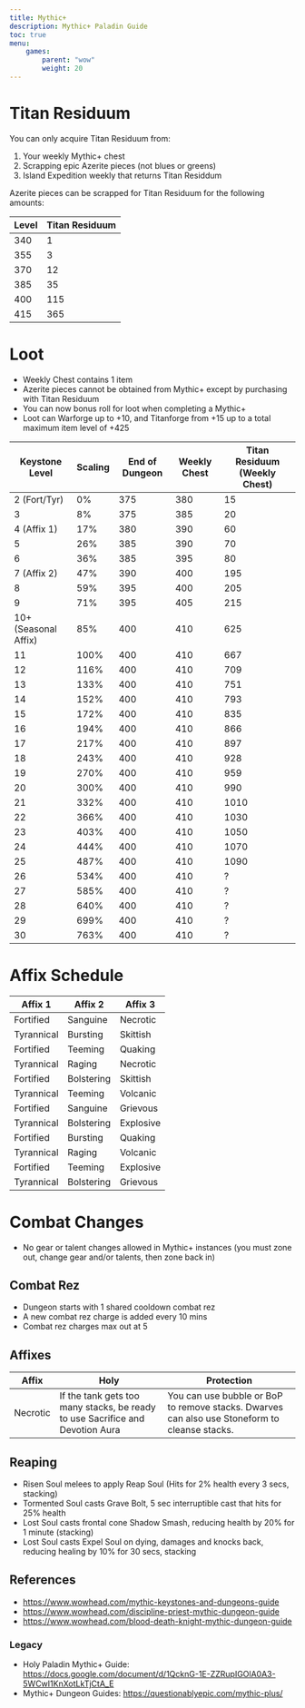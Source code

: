 ```yaml
---
title: Mythic+
description: Mythic+ Paladin Guide
toc: true
menu:
    games:
        parent: "wow"
        weight: 20
---
```


# Titan Residuum

You can only acquire Titan Residuum from:

1. Your weekly Mythic+ chest
2. Scrapping epic Azerite pieces (not blues or greens)
3. Island Expedition weekly that returns Titan Residdum

Azerite pieces can be scrapped for Titan Residuum for the following amounts:

| Level | Titan Residuum |
| ------|----------------|
| 340   | 1 |
| 355   | 3 |
| 370   | 12 |
| 385   | 35 |
| 400   | 115 |
| 415   | 365 |

# Loot

* Weekly Chest contains 1 item
* Azerite pieces cannot be obtained from Mythic+ except by purchasing with Titan Residuum
* You can now bonus roll for loot when completing a Mythic+
* Loot can Warforge up to +10, and Titanforge from +15 up to a total maximum item level of +425

| Keystone Level | Scaling | End of Dungeon | Weekly Chest | Titan Residuum (Weekly Chest) |
|----------------|---------|----------------|--------------|-------------------------------|
| 2 (Fort/Tyr) | 0% | 375 | 380 | 15 |
| 3 | 8%| 375 | 385 | 20 |
| 4 (Affix 1) | 17%| 380 | 390 | 60 |
| 5 | 26%| 385 | 390 | 70 |
| 6 | 36%| 385 | 395 | 80 |
| 7 (Affix 2) | 47%| 390 | 400 | 195 |
| 8 | 59%| 395 | 400 | 205 |
| 9 | 71%| 395 | 405 | 215 |
| 10+ (Seasonal Affix) | 85%| 400 | 410 | 625 |
| 11 | 100% | 400 | 410 | 667 |
| 12 | 116% | 400 | 410 | 709 |
| 13 | 133% | 400 | 410 | 751 |
| 14 | 152% | 400 | 410 | 793 |
| 15 | 172% | 400 | 410 | 835 |
| 16 | 194% | 400 | 410 | 866 |
| 17 | 217% | 400 | 410 | 897 |
| 18 | 243% | 400 | 410 | 928 |
| 19 | 270% | 400 | 410 | 959 |
| 20 | 300% | 400 | 410 | 990 |
| 21 | 332% | 400 | 410 | 1010 |
| 22 | 366% | 400 | 410 | 1030 |
| 23 | 403% | 400 | 410 | 1050 |
| 24 | 444% | 400 | 410 | 1070 |
| 25 | 487% | 400 | 410 | 1090 |
| 26 | 534% | 400 | 410 | ? |
| 27 | 585% | 400 | 410 | ? |
| 28 | 640% | 400 | 410 | ? |
| 29 | 699% | 400 | 410 | ? |
| 30 | 763% | 400 | 410 | ? |

# Affix Schedule

| Affix 1    | Affix 2    | Affix 3   |
|------------|------------|-----------|
| Fortified  | Sanguine   | Necrotic  |
| Tyrannical | Bursting   | Skittish  |
| Fortified  | Teeming    | Quaking   |
| Tyrannical | Raging     | Necrotic  |
| Fortified  | Bolstering | Skittish  |
| Tyrannical | Teeming    | Volcanic  |
| Fortified  | Sanguine   | Grievous  |
| Tyrannical | Bolstering | Explosive |
| Fortified  | Bursting   | Quaking   |
| Tyrannical | Raging     | Volcanic  |
| Fortified  | Teeming    | Explosive |
| Tyrannical | Bolstering | Grievous  |

# Combat Changes

* No gear or talent changes allowed in Mythic+ instances (you must zone out, change gear and/or talents, then zone back in)

## Combat Rez

* Dungeon starts with 1 shared cooldown combat rez
* A new combat rez charge is added every 10 mins
* Combat rez charges max out at 5


## Affixes

| Affix | Holy | Protection |
|----------|-------------------------------------------------------------------------------|-----------------------------------------------------------------------------------------------------|
| Necrotic | If the tank gets too many stacks, be ready to use Sacrifice and Devotion Aura | You can use bubble or BoP to remove stacks. Dwarves can also use Stoneform to cleanse stacks.  |

## Reaping

* Risen Soul melees to apply Reap Soul (Hits for 2% health every 3 secs, stacking)
* Tormented Soul casts Grave Bolt, 5 sec interruptible cast that hits for 25% health
* Lost Soul casts frontal cone Shadow Smash, reducing health by 20% for 1 minute (stacking)
* Lost Soul casts Expel Soul on dying, damages and knocks back, reducing healing by 10% for 30 secs, stacking

## References

* https://www.wowhead.com/mythic-keystones-and-dungeons-guide
* https://www.wowhead.com/discipline-priest-mythic-dungeon-guide
* https://www.wowhead.com/blood-death-knight-mythic-dungeon-guide

### Legacy

* Holy Paladin Mythic+ Guide: https://docs.google.com/document/d/1QcknG-1E-ZZRupIGOlA0A3-5WCwI1KnXotLkTjCtA_E
* Mythic+ Dungeon Guides: https://questionablyepic.com/mythic-plus/
